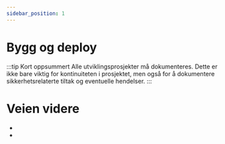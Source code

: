 ```yaml
---
sidebar_position: 1
---
```


# Bygg og deploy
:::tip Kort oppsummert
Alle utviklingsprosjekter må dokumenteres. Dette er ikke bare viktig for kontinuiteten i prosjektet, men også for å dokumentere sikkerhetsrelaterte tiltak og eventuelle hendelser. 
:::




# Veien videre
* 
* 